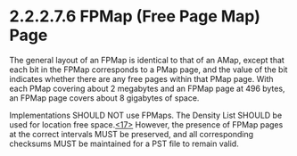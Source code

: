 <html dir="LTR" xmlns:mshelp="http://msdn.microsoft.com/mshelp" xmlns:ddue="http://ddue.schemas.microsoft.com/authoring/2003/5" xmlns:xlink="http://www.w3.org/1999/xlink" xmlns:tool="http://www.microsoft.com/tooltip">
    <head>
        <meta http-equiv="Content-Type" content="text/html; CHARSET=utf-8"></meta>
        <meta name="save" content="history"></meta>
        <title>2.2.2.7.6 FPMap (Free Page Map) Page</title>
        <xml>
            <mshelp:toctitle title="2.2.2.7.6 FPMap (Free Page Map) Page"></mshelp:toctitle>
            <mshelp:rltitle title="[MS-PST]: FPMap (Free Page Map) Page"></mshelp:rltitle>
            <mshelp:keyword index="A" term="dd913b8e-5113-4b83-a5ea-351a08b4237b"></mshelp:keyword>
            <mshelp:attr name="DCSext.ContentType" value="open specification"></mshelp:attr>
            <mshelp:attr name="AssetID" value="dd913b8e-5113-4b83-a5ea-351a08b4237b"></mshelp:attr>
            <mshelp:attr name="TopicType" value="kbRef"></mshelp:attr>
            <mshelp:attr name="DCSext.Title" value="[MS-PST]: FPMap (Free Page Map) Page" />
        </xml>
    </head>
    <body>
        <div id="header">
            <h1 class="heading">2.2.2.7.6 FPMap (Free Page Map) Page</h1>
        </div>
        <div id="mainSection">
            <div id="mainBody">
                <div id="allHistory" class="saveHistory"></div>
                <div id="sectionSection0" class="section" name="collapseableSection">
                    

<p>The general layout of an FPMap is identical to that of an
AMap, except that each bit in the FPMap corresponds to a PMap page, and the
value of the bit indicates whether there are any free pages within that PMap
page. With each PMap covering about 2 megabytes and an FPMap page at 496 bytes,
an FPMap page covers about 8 gigabytes of space.</p>

<p>Implementations SHOULD NOT use FPMaps. The Density List
SHOULD be used for location free space.<a id="Appendix_A_Target_17"></a><a href="f040f8b2-f023-4ed9-94fd-de487da83ed5.md#Appendix_A_17" aria-label="Product behavior note 17">&lt;17&gt;</a> However,
the presence of FPMap pages at the correct intervals MUST be preserved, and all
corresponding checksums MUST be maintained for a PST file to remain valid.</p>
                </div>
            </div>
        </div>
    </body>
</html>